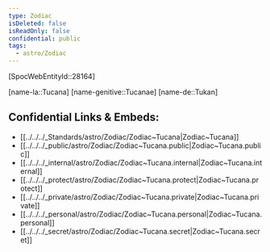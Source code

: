 ```yaml
---
type: Zodiac
isDeleted: false
isReadOnly: false
confidential: public
tags:
  - astro/Zodiac
---
```


[SpocWebEntityId::28164]



[name-la::Tucana]
[name-genitive::Tucanae]
[name-de::Tukan]


## Confidential Links & Embeds: 
- [[../../../_Standards/astro/Zodiac/Zodiac~Tucana|Zodiac~Tucana]] 
- [[../../../_public/astro/Zodiac/Zodiac~Tucana.public|Zodiac~Tucana.public]] 
- [[../../../_internal/astro/Zodiac/Zodiac~Tucana.internal|Zodiac~Tucana.internal]] 
- [[../../../_protect/astro/Zodiac/Zodiac~Tucana.protect|Zodiac~Tucana.protect]] 
- [[../../../_private/astro/Zodiac/Zodiac~Tucana.private|Zodiac~Tucana.private]] 
- [[../../../_personal/astro/Zodiac/Zodiac~Tucana.personal|Zodiac~Tucana.personal]] 
- [[../../../_secret/astro/Zodiac/Zodiac~Tucana.secret|Zodiac~Tucana.secret]] 
